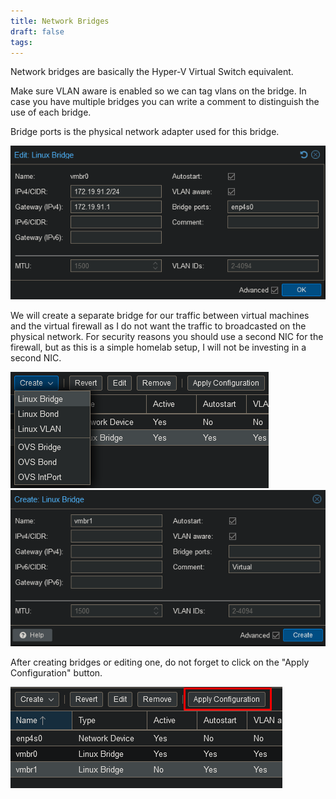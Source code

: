 ```yaml
---
title: Network Bridges
draft: false
tags:
---
```

 
Network bridges are basically the Hyper-V Virtual Switch equivalent. 

Make sure VLAN aware is enabled so we can tag vlans on the bridge.
In case you have multiple bridges you can write a comment to distinguish the use of each bridge.

Bridge ports is the physical network adapter used for this bridge.

![](proxmox_networkbridge_1.png)

We will create a separate bridge for our traffic between virtual machines and the virtual firewall as I do not want the traffic to broadcasted on the physical network. For security reasons you should use a second NIC for the firewall, but as this is a simple homelab setup, I will not be investing in a second NIC.

![](proxmox_networkbridge_2.png)
![](proxmox_networkbridge_3.png)

After creating bridges or editing one, do not forget to click on the "Apply Configuration" button.

![](proxmox_networkbridge_4.png)